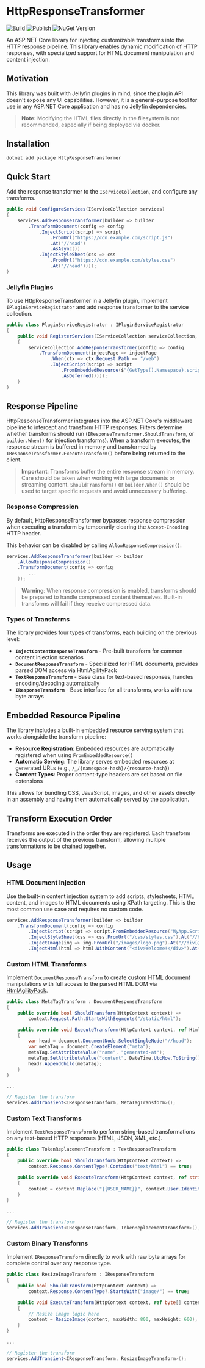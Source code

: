 # HttpResponseTransformer

[![Build](https://github.com/lennykean/HttpResponseTransformer/actions/workflows/build.yml/badge.svg)](https://github.com/lennykean/HttpResponseTransformer/actions/workflows/build.yml)
[![Publish](https://github.com/lennykean/HttpResponseTransformer/actions/workflows/publish.yml/badge.svg)](https://github.com/lennykean/HttpResponseTransformer/actions/workflows/publish.yml)
![NuGet Version](https://img.shields.io/nuget/v/HttpResponseTransformer)

An ASP.NET Core library for injecting customizable transforms into the HTTP response pipeline. This library enables dynamic modification of HTTP responses, with specialized support for HTML document manipulation and content injection.

## Motivation

This library was built with Jellyfin plugins in mind, since the plugin API doesn't expose any UI capabilities. However, it is a general-purpose tool for use in any ASP.NET Core application and has no Jellyfin dependencies.

> **Note:** Modifying the HTML files directly in the filesystem is not recommended, especially if being deployed via docker.

## Installation

```sh
dotnet add package HttpResponseTransformer
```

## Quick Start

Add the response transformer to the `IServiceCollection`, and configure any transforms.

```csharp
public void ConfigureServices(IServiceCollection services)
{
    services.AddResponseTransformer(builder => builder
        .TransformDocument(config => config
            .InjectScript(script => script
                .FromUrl("https://cdn.example.com/script.js")
                .At("//head")
                .AsAsync())
            .InjectStyleSheet(css => css
                .FromUrl("https://cdn.example.com/styles.css")
                .At("//head"))));
}
```

### Jellyfin Plugins

To use HttpResponseTransformer in a Jellyfin plugin, implement `IPluginServiceRegistrator` and add response transformer to the service collection.

```csharp
public class PluginServiceRegistrator : IPluginServiceRegistrator
{
    public void RegisterServices(IServiceCollection serviceCollection, IServerApplicationHost applicationHost)
    {
        serviceCollection.AddResponseTransformer(config => config
            .TransformDocument(injectPage => injectPage
                .When(ctx => ctx.Request.Path == "/web")
                .InjectScript(script => script
                    .FromEmbeddedResource($"{GetType().Namespace}.scripts.my-custom-script.js", GetType().Assembly)
                    .AsDeferred())));
    }
}
```

## Response Pipeline

HttpResponseTransformer integrates into the ASP.NET Core's middleware pipeline to intercept and transform HTTP responses. Filters determine whether transforms should run (`IResponseTransformer.ShouldTransform`, or `builder.When()` for injection transforms). When a transform executes, the response stream is buffered in memory and transformed by `IResponseTransformer.ExecuteTransform()` before being returned to the client.

> **Important**:  Transforms buffer the entire response stream in memory. Care should be taken when working with large documents or streaming content. `ShouldTransform()` or `builder.When()` should be used to target specific requests and avoid unnecessary buffering.

### Response Compression

By default, HttpResponseTransformer bypasses response compression when executing a transform by temporarily clearing the `Accept-Encoding` HTTP header.

This behavior can be disabled by calling `AllowResponseCompression()`.

```csharp
services.AddResponseTransformer(builder => builder
    .AllowResponseCompression()
    .TransformDocument(config => config
        ...
    ));
```

> **Warning**: When response compression is enabled, transforms should be prepared to handle compressed content themselves. Built-in transforms will fail if they receive compressed data.

### Types of Transforms

The library provides four types of transforms, each building on the previous level:

- **`InjectContentResponseTransform`** - Pre-built transform for common content injection scenarios
- **`DocumentResponseTransform`** - Specialized for HTML documents, provides parsed DOM access via HtmlAgilityPack
- **`TextResponseTransform`** - Base class for text-based responses, handles encoding/decoding automatically
- **`IResponseTransform`** - Base interface for all transforms, works with raw byte arrays

## Embedded Resource Pipeline

The library includes a built-in embedded resource serving system that works alongside the transform pipeline:

- **Resource Registration**: Embedded resources are automatically registered when using `FromEmbeddedResource()`
- **Automatic Serving**: The library serves embedded resources at generated URLs (e.g., `/_/{namespace-hash}/{resource-hash}`)
- **Content Types**: Proper content-type headers are set based on file extensions

This allows for bundling CSS, JavaScript, images, and other assets directly in an assembly and having them automatically served by the application.

## Transform Execution Order

Transforms are executed in the order they are registered. Each transform receives the output of the previous transform, allowing multiple transformations to be chained together.

## Usage

### HTML Document Injection

Use the built-in content injection system to add scripts, stylesheets, HTML content, and images to HTML documents using XPath targeting. This is the most common use case and requires no custom code.

```csharp
services.AddResponseTransformer(builder => builder
    .TransformDocument(config => config
        .InjectScript(script => script.FromEmbeddedResource("MyApp.Scripts.analytics.js", typeof(Program).Assembly).At("//body"))
        .InjectStyleSheet(css => css.FromUrl("/css/styles.css").At("//head"))
        .InjectImage(img => img.FromUrl("/images/logo.png").At("//div[@id='header']"))
        .InjectHtml(html => html.WithContent("<div>Welcome!</div>").At("//body"))));
```

### Custom HTML Transforms

Implement `DocumentResponseTransform` to create custom HTML document manipulations with full access to the parsed HTML DOM via [HtmlAgilityPack](https://html-agility-pack.net/).

```csharp
public class MetaTagTransform : DocumentResponseTransform
{
    public override bool ShouldTransform(HttpContext context) =>
        context.Request.Path.StartsWithSegments("/static/html");

    public override void ExecuteTransform(HttpContext context, ref HtmlDocument document)
    {
        var head = document.DocumentNode.SelectSingleNode("//head");
        var metaTag = document.CreateElement("meta");
        metaTag.SetAttributeValue("name", "generated-at");
        metaTag.SetAttributeValue("content", DateTime.UtcNow.ToString());
        head?.AppendChild(metaTag);
    }
}

...

// Register the transform
services.AddTransient<IResponseTransform, MetaTagTransform>();
```

### Custom Text Transforms

Implement `TextResponseTransform` to perform string-based transformations on any text-based HTTP responses (HTML, JSON, XML, etc.).

```csharp
public class TokenReplacementTransform : TextResponseTransform
{
    public override bool ShouldTransform(HttpContext context) =>
        context.Response.ContentType?.Contains("text/html") == true;

    public override void ExecuteTransform(HttpContext context, ref string content)
    {
        content = content.Replace("{{USER_NAME}}", context.User.Identity?.Name ?? "Guest");
    }
}

...

// Register the transform
services.AddTransient<IResponseTransform, TokenReplacementTransform>();
```

### Custom Binary Transforms

Implement `IResponseTransform` directly to work with raw byte arrays for complete control over any response type.

```csharp
public class ResizeImageTransform : IResponseTransform
{
    public bool ShouldTransform(HttpContext context) =>
        context.Response.ContentType?.StartsWith("image/") == true;

    public void ExecuteTransform(HttpContext context, ref byte[] content)
    {
        // Resize image logic here
        content = ResizeImage(content, maxWidth: 800, maxHeight: 600);
    }
}

...

// Register the transform
services.AddTransient<IResponseTransform, ResizeImageTransform>();
```
